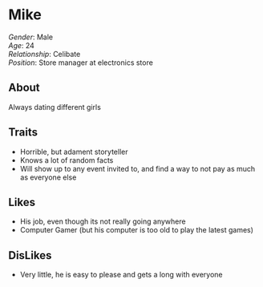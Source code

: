 Mike
======
  
*Gender*: Male  
*Age*: 24  
*Relationship*: Celibate  
*Position*: Store manager at electronics store

About
------
Always dating different girls
 
Traits
------  
+ Horrible, but adament storyteller
+ Knows a lot of random facts
+ Will show up to any event invited to, and find a way to not pay as much as everyone else

  
Likes
------
+ His job, even though its not really going anywhere
+ Computer Gamer (but his computer is too old to play the latest games)
  
  
DisLikes
---------
+ Very little, he is easy to please and gets a long with everyone 
